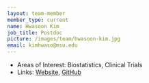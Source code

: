 ```yaml
---
layout: team-member
member_type: current
name: Hwasoon Kim
job_title: Postdoc
picture: /images/team/hwasoon-kim.jpg
email: kimhwaso@msu.edu
---
```


- Areas of Interest: Biostatistics, Clinical Trials
- Links: [Website](http://www.hwasoon.kim/), [GitHub](https://github.com/dulcisflos)
